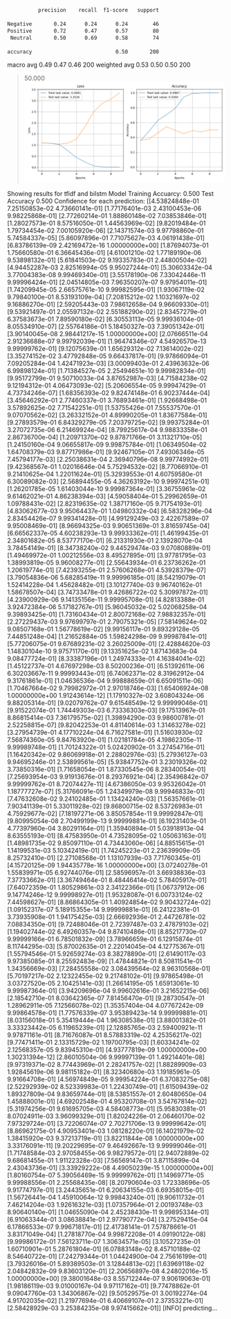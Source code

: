               precision    recall  f1-score   support

    Negative       0.24      0.24      0.24        46
    Positive       0.72      0.47      0.57        80
     Neutral       0.50      0.69      0.58        74

    accuracy                           0.50       200
   macro avg       0.49      0.47      0.46       200
weighted avg       0.53      0.50      0.50       200

> 50.000
![](../plots/plot_acc_20230817-2105.png)

Showing results for tfidf and bilstm Model
Training Accuarcy: 0.500
Test Accuracy 0.500
Confidence for each prediction: [[4.53824848e-01 7.25150853e-02 4.73660141e-01]
 [1.77176401e-03 2.43100453e-06 9.98225868e-01]
 [2.77260214e-01 1.88860148e-02 7.03853846e-01]
 [1.28027573e-01 8.57516050e-01 1.44563969e-02]
 [9.82019484e-01 1.79734454e-02 7.00105920e-06]
 [2.14371574e-03 9.97798860e-01 5.74584337e-05]
 [5.86097896e-01 7.71075627e-03 4.06191438e-01]
 [6.83786139e-09 2.42169472e-16 1.00000000e+00]
 [1.87694073e-01 1.75660580e-01 6.36645436e-01]
 [4.61001210e-02 1.77189190e-06 9.53898132e-01]
 [5.61841503e-02 9.19335783e-01 2.44800504e-02]
 [4.94452287e-03 2.82516994e-05 9.95027244e-01]
 [5.30603342e-04 3.77004383e-08 9.99469340e-01]
 [3.55178190e-06 7.33042446e-11 9.99996424e-01]
 [2.04514805e-03 7.96350207e-07 9.97954011e-01]
 [1.74209945e-05 2.66575761e-10 9.99982595e-01]
 [1.93067119e-02 9.79840100e-01 8.53193109e-04]
 [7.20815212e-02 1.10321697e-02 9.16886270e-01]
 [2.59205443e-03 7.98612658e-04 9.96609330e-01]
 [9.53921497e-01 2.05597132e-02 2.55188290e-02]
 [2.83457279e-01 6.37583673e-01 7.89590180e-02]
 [6.30553113e-05 9.99936104e-01 8.05534910e-07]
 [2.55764186e-01 5.18450327e-03 7.39051342e-01]
 [3.90140045e-08 2.98441217e-15 1.00000000e+00]
 [2.07666511e-04 2.91236688e-07 9.99792039e-01]
 [1.96474346e-07 4.54926570e-13 9.99999762e-01]
 [9.12075639e-01 1.65629312e-02 7.13614002e-02]
 [3.35274152e-02 3.47792848e-05 9.66437817e-01]
 [9.97866094e-01 7.09205284e-04 1.42471923e-03]
 [3.00099403e-01 2.43963632e-06 6.99898124e-01]
 [1.71384527e-05 2.25494651e-10 9.99982834e-01]
 [9.95172799e-01 9.50710033e-04 3.87652987e-03]
 [4.71584238e-02 9.12194312e-01 4.06473093e-02]
 [5.20606554e-05 9.99947429e-01 4.73734246e-07]
 [1.68356393e-02 9.82474148e-01 6.90237444e-04]
 [3.45646292e-01 2.77460337e-01 3.76893461e-01]
 [1.92668498e-01 3.57892625e-02 7.71542251e-01]
 [1.53755426e-01 7.55537570e-01 9.07070562e-02]
 [3.26332152e-01 4.89990205e-01 1.83677584e-01]
 [9.27893579e-01 6.84329279e-05 7.20379725e-02]
 [9.99375284e-01 3.27072735e-06 6.21469924e-04]
 [8.79925617e-04 9.98833358e-01 2.86736700e-04]
 [1.20971370e-02 9.87871766e-01 3.11321710e-05]
 [1.24150160e-04 9.06655817e-09 9.99875784e-01]
 [1.06349504e-02 1.64708379e-03 9.87717986e-01]
 [9.92467105e-01 7.49306346e-05 7.45794177e-03]
 [2.25038631e-04 2.36940796e-08 9.99774992e-01]
 [9.42368567e-01 1.02016646e-04 5.75294532e-02]
 [8.77066910e-01 9.21410625e-04 1.22011624e-01]
 [5.32939553e-01 4.60759580e-01 6.30089082e-03]
 [2.56894455e-05 4.36263192e-10 9.99974251e-01]
 [1.26201785e-05 1.61403044e-10 9.99987364e-01]
 [3.36755961e-02 9.61462021e-01 4.86238394e-03]
 [4.59058404e-01 5.29962659e-01 1.09788431e-02]
 [2.82319635e-02 1.38717160e-05 9.71754193e-01]
 [4.83062677e-03 9.95064437e-01 1.04980332e-04]
 [6.58328296e-04 2.83454426e-07 9.99341428e-01]
 [4.99129249e-03 2.42267589e-07 9.95008469e-01]
 [8.96694325e-03 9.90651369e-01 3.81659745e-04]
 [6.66562337e-05 4.60238293e-13 9.99933362e-01]
 [1.46199435e-01 2.34801682e-05 8.53777170e-01]
 [6.21331930e-01 2.13928070e-04 3.78454149e-01]
 [8.34738240e-02 9.44529474e-03 9.07080889e-01]
 [1.49469972e-01 1.00212556e-03 8.49527895e-01]
 [3.97781795e-03 1.38993819e-05 9.96008277e-01]
 [2.55643934e-01 6.23736262e-01 1.20619774e-01]
 [7.42393255e-01 2.57606268e-01 4.53928379e-07]
 [3.79054836e-06 5.68285419e-11 9.99996185e-01]
 [8.54219079e-01 1.52414228e-04 1.45628482e-01]
 [3.10127740e-03 9.96740162e-01 1.58678507e-04]
 [3.74733478e-01 9.42686722e-02 5.30997872e-01]
 [4.23900929e-06 9.14135156e-11 9.99995708e-01]
 [4.82813388e-01 3.92472384e-06 5.17182767e-01]
 [5.96045032e-02 5.02068258e-04 9.39893425e-01]
 [1.73160434e-01 2.80072168e-02 7.98832357e-01]
 [2.27229437e-03 9.97699797e-01 2.79075321e-05]
 [7.58149624e-02 9.08507168e-01 1.56778619e-02]
 [9.99156117e-01 9.89329128e-05 7.44851248e-04]
 [1.21652884e-05 1.59824298e-09 9.99987841e-01]
 [5.77206075e-01 9.67689231e-02 3.26025009e-01]
 [2.42884620e-03 1.14830104e-10 9.97571170e-01]
 [9.13351625e-02 1.87143683e-04 9.08477724e-01]
 [8.33387196e-01 1.24974333e-01 4.16384041e-02]
 [1.45122737e-01 4.67697298e-03 8.50200236e-01]
 [6.51392611e-06 6.30203667e-11 9.99993443e-01]
 [6.74062371e-02 8.31962912e-04 9.31761861e-01]
 [1.04636536e-04 9.99888659e-01 6.65091511e-06]
 [1.70467664e-02 9.79982972e-01 2.97018746e-03]
 [1.65406924e-08 1.00000000e+00 1.91243614e-12]
 [1.17910327e-02 3.60804324e-06 9.88205314e-01]
 [9.02079762e-07 9.61548549e-12 9.99999046e-01]
 [9.91522074e-01 1.74449303e-03 6.73336303e-03]
 [9.17513967e-01 8.86815414e-03 7.36179575e-02]
 [1.39894290e-03 9.98600781e-01 2.52258815e-07]
 [9.82042253e-01 4.81140614e-03 1.31463278e-02]
 [3.27954739e-01 4.17710224e-04 6.71627581e-01]
 [1.51603930e-02 7.56874360e-05 9.84763920e-01]
 [1.02181784e-05 4.19862305e-11 9.99989748e-01]
 [1.70124322e-01 5.02420902e-01 3.27454716e-01]
 [1.16420342e-02 9.86069918e-01 2.28802976e-03]
 [5.27936127e-03 9.94695246e-01 2.53899561e-05]
 [5.93847752e-01 3.23019326e-02 3.73850316e-01]
 [1.71658054e-01 1.87330545e-06 8.28340054e-01]
 [7.25693954e-03 9.91913676e-01 8.29376921e-04]
 [2.35496842e-07 9.99999762e-01 8.72074427e-11]
 [4.67386050e-03 9.95326042e-01 1.18777727e-07]
 [5.31766091e-05 1.24349979e-08 9.99946833e-01]
 [7.47632608e-02 9.24102485e-01 1.13424240e-03]
 [1.56357661e-01 7.90341139e-01 5.33011928e-02]
 [9.86800715e-02 8.53726983e-01 4.75929677e-02]
 [7.18197271e-06 3.85057854e-11 9.99992847e-01]
 [9.80995054e-08 2.70499199e-13 9.99999881e-01]
 [6.19231403e-01 4.77397960e-04 3.80291164e-01]
 [1.35940894e-01 5.03918913e-04 8.63555193e-01]
 [8.47583950e-01 4.73528095e-02 1.05063163e-01]
 [1.48981735e-02 9.85097110e-01 4.73443060e-06]
 [4.88515615e-01 1.14199531e-03 5.10342419e-01]
 [1.74245223e-01 2.23639909e-05 8.25732410e-01]
 [2.27108568e-01 1.13107939e-03 7.71760345e-01]
 [4.15720125e-09 1.94435778e-16 1.00000000e+00]
 [3.07240278e-01 1.55839971e-05 6.92744076e-01]
 [2.58596957e-01 3.66938836e-03 7.37733662e-01]
 [3.36749464e-01 8.48446414e-02 5.78405917e-01]
 [7.64072359e-01 1.80529861e-03 2.34122366e-01]
 [1.06737912e-06 9.14774246e-12 9.99998927e-01]
 [1.95328087e-01 6.00733124e-02 7.44598627e-01]
 [8.86864305e-01 1.40924854e-02 9.90432724e-02]
 [1.09152317e-07 5.18915355e-14 9.99999881e-01]
 [6.24122381e-01 3.73935908e-01 1.94175425e-03]
 [2.66692936e-01 2.44726781e-02 7.08834350e-01]
 [9.72488046e-01 2.72397487e-03 2.47879103e-02]
 [1.19402744e-02 6.49260357e-04 9.87410486e-01]
 [8.85217730e-07 9.99999166e-01 6.78501832e-09]
 [3.78966659e-01 6.12915874e-01 8.11744295e-03]
 [5.87002635e-01 2.22014045e-04 4.12775367e-01]
 [1.55794546e-01 5.92659274e-03 8.38278890e-01]
 [2.61490117e-03 9.97385085e-01 8.25592483e-09]
 [1.47844821e-01 8.50811541e-01 1.34356669e-03]
 [7.28455558e-02 3.08439564e-02 8.96310568e-01]
 [5.70197217e-02 2.12322455e-02 9.21748102e-01]
 [9.97865498e-01 3.03727520e-05 2.10425141e-03]
 [1.26614195e-05 1.65913061e-10 9.99987364e-01]
 [3.94209696e-04 9.99602616e-01 3.21652215e-06]
 [2.18542710e-01 8.03642365e-07 7.81456470e-01]
 [9.28730547e-01 1.28962911e-05 7.12566078e-02]
 [1.35357404e-04 4.07767242e-09 9.99864578e-01]
 [1.77576339e-07 3.95389423e-14 9.99999881e-01]
 [8.03156018e-01 5.35419444e-04 1.96308538e-01]
 [3.88001382e-01 3.33323442e-05 6.11965239e-01]
 [2.12885765e-03 2.59400921e-11 9.97871161e-01]
 [8.71676087e-01 8.57883319e-02 4.25356217e-02]
 [9.77471411e-01 2.13315729e-02 1.19700795e-03]
 [1.60334241e-02 2.12568357e-05 9.83945310e-01]
 [4.93777819e-09 1.00000000e+00 1.30231394e-12]
 [2.86010504e-06 9.99997139e-01 1.49214401e-08]
 [9.97319371e-02 8.77443969e-01 2.28241757e-02]
 [1.88289909e-03 1.92845619e-06 9.98115182e-01]
 [8.32340680e-03 1.19185961e-05 9.91664708e-01]
 [4.56974849e-05 9.99954224e-01 6.37083275e-08]
 [2.52292939e-02 8.52339983e-01 1.22430749e-01]
 [1.61509439e-02 1.89327809e-04 9.83659744e-01]
 [8.53851557e-01 2.60480650e-04 1.45888001e-01]
 [4.69202548e-01 4.95320708e-01 3.54767814e-02]
 [5.31974256e-01 9.61695705e-03 4.58408773e-01]
 [5.95830381e-01 8.07024911e-03 3.96099329e-01]
 [1.82024226e-01 2.06460170e-02 7.97329724e-01]
 [3.72206074e-07 2.70271706e-13 9.99999642e-01]
 [8.86962175e-01 4.90953401e-03 1.08128220e-01]
 [6.14021979e-02 1.38415920e-03 9.37213719e-01]
 [3.82211844e-08 1.00000000e+00 3.33176091e-11]
 [9.20229695e-07 9.46492667e-13 9.99999046e-01]
 [1.71748584e-03 2.97058455e-06 9.98279572e-01]
 [2.94072889e-02 9.68681455e-01 1.91122328e-03]
 [7.56569147e-01 3.87115899e-04 2.43043736e-01]
 [3.33929222e-08 4.49050239e-15 1.00000000e+00]
 [1.80160754e-07 5.39056469e-15 9.99999762e-01]
 [1.14969771e-05 9.99988556e-01 2.25568435e-08]
 [8.20790604e-03 1.72338696e-05 9.91774797e-01]
 [3.24435651e-01 6.20634155e-03 6.69358015e-01]
 [1.56726441e-04 1.45910064e-12 9.99843240e-01]
 [9.90611732e-01 7.46214204e-03 1.92616321e-03]
 [1.07357964e-01 2.00193748e-03 8.90640140e-01]
 [1.04655090e-04 2.45238430e-11 9.99895334e-01]
 [6.91063344e-01 3.08638841e-01 2.97790772e-04]
 [3.27529415e-04 6.17866533e-07 9.99671817e-01]
 [2.41738141e-01 7.57878661e-01 3.83171049e-04]
 [1.27818770e-04 9.99872208e-01 4.09190122e-08]
 [9.99986172e-01 7.56123711e-07 1.30634571e-05]
 [3.10527235e-01 1.60710901e-01 5.28761804e-01]
 [6.07883148e-02 8.45710188e-02 8.54640722e-01]
 [7.24279344e-01 1.04424900e-04 2.75616199e-01]
 [3.79326016e-01 5.89389503e-01 3.12844813e-02]
 [1.63969118e-02 2.04842832e-09 9.83603120e-01]
 [2.20656897e-08 4.24802016e-15 1.00000000e+00]
 [9.38001648e-03 8.55712244e-07 9.90619063e-01]
 [1.98186119e-03 9.01000167e-04 9.97117162e-01]
 [9.77478862e-01 9.09047760e-03 1.34306867e-02]
 [9.50529575e-01 3.00192274e-04 4.91702035e-02]
 [1.21977694e-01 6.40669107e-01 2.37353221e-01]
 [2.58428929e-03 3.25384235e-08 9.97415662e-01]]
[INFO] predicting...
